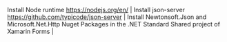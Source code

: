 Install Node runtime https://nodejs.org/en/ | 
Install json-server https://github.com/typicode/json-server | 
Install Newtonsoft.Json and Microsoft.Net.Http Nuget Packages in the .NET Standard Shared project of Xamarin Forms |
